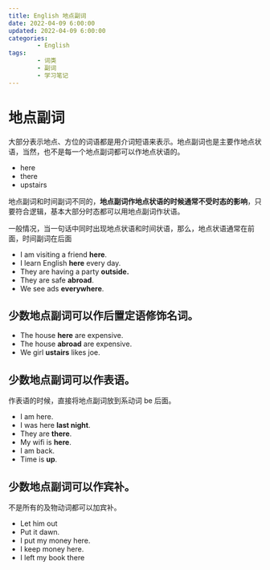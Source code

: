 ```yaml
---
title: English 地点副词
date: 2022-04-09 6:00:00
updated: 2022-04-09 6:00:00
categories:
        - English
tags:
        - 词类
        - 副词
        - 学习笔记
---
```


# 地点副词

大部分表示地点、方位的词语都是用介词短语来表示。地点副词也是主要作地点状语，当然，也不是每一个地点副词都可以作地点状语的。

- here
- there
- upstairs

地点副词和时间副词不同的，**地点副词作地点状语的时候通常不受时态的影响**，只要符合逻辑，基本大部分时态都可以用地点副词作状语。

一般情况，当一句话中同时出现地点状语和时间状语，那么，地点状语通常在前面，时间副词在后面

- I am visiting a friend **here**.
- I learn English **here** every day.
- They are having a party **outside.**
- They are safe **abroad**.
- We see ads **everywhere**.

## 少数地点副词可以作后置定语修饰名词。

- The house **here** are expensive.
- The house **abroad** are expensive.
- We girl **ustairs** likes joe.

## 少数地点副词可以作表语。

作表语的时候，直接将地点副词放到系动词 be 后面。

- I am here.
- I was here **last night**.
- They are **there**.
- My wifi is **here**.
- I am back.
- Time is **up**.

## 少数地点副词可以作宾补。

不是所有的及物动词都可以加宾补。

- Let him out
- Put it dawn.
- I put my money here.
- I keep money here.
- I left my book there